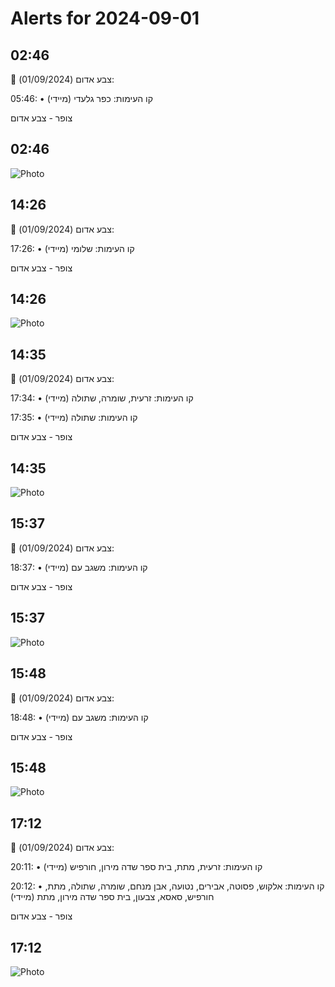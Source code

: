 # Alerts for 2024-09-01

## 02:46

🔴 צבע אדום (01/09/2024):

05:46:
• קו העימות: כפר גלעדי (מיידי)

צופר - צבע אדום

## 02:46

![Photo](images/25170.jpg)

## 14:26

🔴 צבע אדום (01/09/2024):

17:26:
• קו העימות: שלומי (מיידי)

צופר - צבע אדום

## 14:26

![Photo](images/25172.jpg)

## 14:35

🔴 צבע אדום (01/09/2024):

17:34:
• קו העימות: זרעית, שומרה, שתולה (מיידי)

17:35:
• קו העימות: שתולה (מיידי)

צופר - צבע אדום

## 14:35

![Photo](images/25176.jpg)

## 15:37

🔴 צבע אדום (01/09/2024):

18:37:
• קו העימות: משגב עם (מיידי)

צופר - צבע אדום

## 15:37

![Photo](images/25178.jpg)

## 15:48

🔴 צבע אדום (01/09/2024):

18:48:
• קו העימות: משגב עם (מיידי)

צופר - צבע אדום

## 15:48

![Photo](images/25180.jpg)

## 17:12

🔴 צבע אדום (01/09/2024):

20:11:
• קו העימות: זרעית, מתת, בית ספר שדה מירון, חורפיש (מיידי)

20:12:
• קו העימות: אלקוש, פסוטה, אבירים, נטועה, אבן מנחם, שומרה, שתולה, מתת, חורפיש, סאסא, צבעון, בית ספר שדה מירון, מתת (מיידי)

צופר - צבע אדום

## 17:12

![Photo](images/25204.jpg)

